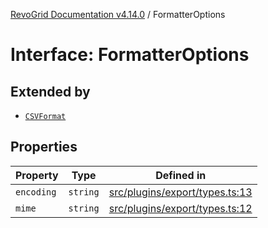 [RevoGrid Documentation v4.14.0](README.md) / FormatterOptions

# Interface: FormatterOptions

## Extended by

- [`CSVFormat`](Interface.CSVFormat.md)

## Properties

| Property | Type | Defined in |
| ------ | ------ | ------ |
| `encoding` | `string` | [src/plugins/export/types.ts:13](https://github.com/revolist/revogrid/blob/2b1eda543a592a83efe8431f6a1b419eb9a6f193/src/plugins/export/types.ts#L13) |
| `mime` | `string` | [src/plugins/export/types.ts:12](https://github.com/revolist/revogrid/blob/2b1eda543a592a83efe8431f6a1b419eb9a6f193/src/plugins/export/types.ts#L12) |
